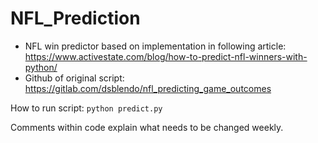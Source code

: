 # NFL_Prediction
- NFL win predictor based on implementation in following article: https://www.activestate.com/blog/how-to-predict-nfl-winners-with-python/
- Github of original script: https://gitlab.com/dsblendo/nfl_predicting_game_outcomes

How to run script: `python predict.py`

Comments within code explain what needs to be changed weekly.
